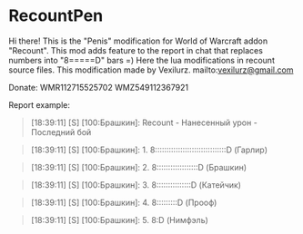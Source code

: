 # RecountPen
Hi there! This is the "Penis" modification for World of Warcraft addon "Recount".
This mod adds feature to the report in chat that replaces numbers into "8=====D" bars =) 
Here the lua modifications in recount source files. 
This modification made by Vexilurz. mailto:vexilurz@gmail.com

Donate:
WMR112715525702
WMZ549112367921

Report example:

>[18:39:11] [S] [100:Брашкин]: Recount - Нанесенный урон - Последний бой

>[18:39:11] [S] [100:Брашкин]: 1. 8:::::::::::::::::::::::::::::::D  (Гарлир)

>[18:39:11] [S] [100:Брашкин]: 2. 8::::::::::::::::::D  (Брашкин)

>[18:39:11] [S] [100:Брашкин]: 3. 8:::::::::::::::D  (Катейчик)

>[18:39:11] [S] [100:Брашкин]: 4. 8:::::::::D  (Прооф)

>[18:39:11] [S] [100:Брашкин]: 5. 8:D  (Нимфэль)

